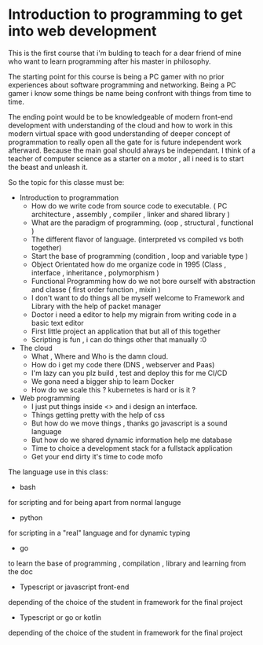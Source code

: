 

# Introduction to programming to get into web development

This is the first course that i'm bulding to teach for a dear friend
of mine who want to learn programming after his master in philosophy.

The starting point for this course is being a PC gamer with no prior
experiences about software programming and networking. Being a PC gamer
i know some things be name being confront with things from time to time.

The ending point would be to be knowledgeable of modern front-end development
with understanding of the cloud and how to work in this modern virtual space
with good understanding of deeper concept of programmation to really open
all the gate for is future independent work afterward. Because the main goal
should always be independant. I think of a teacher of computer science as 
a starter on a motor , all i need is to start the beast and unleash it.

So the topic for this classe must be:

* Introduction to programmation
    * How do we write code from source code to executable. ( PC architecture , assembly , compiler , linker and shared library )
    * What are the paradigm of programming. (oop , structural , functional )
    * The different flavor of language. (interpreted vs compiled vs both together)
    * Start the base of programming (condition , loop and variable type )
    * Object Orientated how do me organize code in 1995 (Class , interface , inheritance , polymorphism )
    * Functional Programming how do we not bore ourself with abstraction and classe ( first order function , mixin )
    * I don't want to do things all be myself welcome to Framework and Library with the help of packet manager
    * Doctor i need a editor to help my migrain from writing code in a basic text editor
    * First little project an application that but all of this together
    * Scripting is fun , i can do things other that manually :0
* The cloud
    * What , Where and Who is the damn cloud.
    * How do i get my code there (DNS , webserver and Paas)
    * I'm lazy can you plz build , test and deploy this for me CI/CD 
    * We gona need a bigger ship to learn Docker
    * How do we scale this ? kubernetes is hard or is it ?
* Web programming
    * I just put things inside <> and i design an interface.
    * Things getting pretty with the help of css
    * But how do we move things , thanks go javascript is a sound language
    * But how do we shared dynamic information help me database
    * Time to choice a development stack for a fullstack application
    * Get your end dirty it's time to code mofo

The language use in this class:

* bash

for scripting and for being apart from normal languge

* python 

for scripting in a "real" language and for dynamic typing

* go

to learn the base of programming , compilation , library and learning from the doc

* Typescript or javascript front-end 

depending of the choice of the student in framework for the final project

* Typescript or go or kotlin

depending of the choice of the student in framework for the final project


